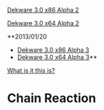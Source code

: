 [Dekware 3.0 x86 Alpha 2](https://drive.google.com/file/d/0B812EYiKwtkkdjFiZzZvU1Q5LWc)

[Dekware 3.0 x64 Alpha 2](https://drive.google.com/file/d/0B812EYiKwtkkLVlycW9qWC0zdTQ)

**2013/01/20
  * [Dekware 3.0 x86 Alpha 3](https://drive.google.com/file/d/0B812EYiKwtkkcFVRZ04zakZ6cUE)
  * [Dekware 3.0 x64 Alpha 3](https://drive.google.com/file/d/0B812EYiKwtkkNTFEd2poYklGYWM)**

[What is it this is?](dekwarewhatis.md)


# Chain Reaction #

